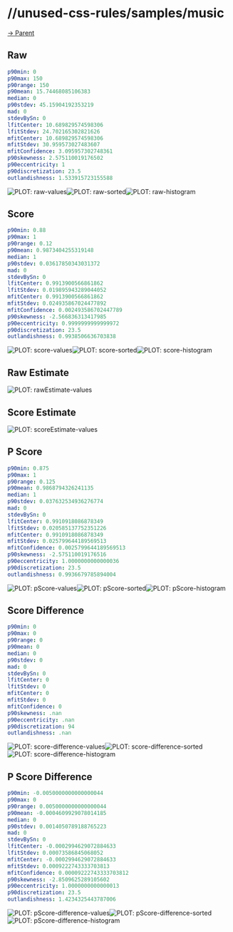 
# //unused-css-rules/samples/music

[→ Parent](../..)


## Raw


```yaml
p90min: 0
p90max: 150
p90range: 150
p90mean: 15.74468085106383
median: 0
p90stdev: 45.15904192353219
mad: 0
stdevBySn: 0
lfitCenter: 10.689829574598306
lfitStdev: 24.702165302821626
mfitCenter: 10.689829574598306
mfitStdev: 30.959573027483607
mfitConfidence: 3.095957302748361
p90skewness: 2.575110019176502
p90eccentricity: 1
p90discretization: 23.5
outlandishness: 1.533915723155588

```

![PLOT: raw-values](./raw/values.svg)![PLOT: raw-sorted](./raw/sorted.svg)![PLOT: raw-histogram](./raw/histogram.svg)
## Score


```yaml
p90min: 0.88
p90max: 1
p90range: 0.12
p90mean: 0.9873404255319148
median: 1
p90stdev: 0.03617850343031372
mad: 0
stdevBySn: 0
lfitCenter: 0.9913900566861862
lfitStdev: 0.019895943289044052
mfitCenter: 0.9913900566861862
mfitStdev: 0.024935867024477892
mfitConfidence: 0.002493586702447789
p90skewness: -2.566836313417985
p90eccentricity: 0.9999999999999972
p90discretization: 23.5
outlandishness: 0.9938506636703838

```

![PLOT: score-values](./score/values.svg)![PLOT: score-sorted](./score/sorted.svg)![PLOT: score-histogram](./score/histogram.svg)
## Raw Estimate

![PLOT: rawEstimate-values](./rawEstimate/values.svg)
## Score Estimate

![PLOT: scoreEstimate-values](./scoreEstimate/values.svg)
## P Score


```yaml
p90min: 0.875
p90max: 1
p90range: 0.125
p90mean: 0.9868794326241135
median: 1
p90stdev: 0.037632534936276774
mad: 0
stdevBySn: 0
lfitCenter: 0.9910918086878349
lfitStdev: 0.020585137752351226
mfitCenter: 0.9910918086878349
mfitStdev: 0.025799644189569513
mfitConfidence: 0.0025799644189569513
p90skewness: -2.575110019176516
p90eccentricity: 1.0000000000000036
p90discretization: 23.5
outlandishness: 0.9936679785894004

```

![PLOT: pScore-values](./pScore/values.svg)![PLOT: pScore-sorted](./pScore/sorted.svg)![PLOT: pScore-histogram](./pScore/histogram.svg)
## Score Difference


```yaml
p90min: 0
p90max: 0
p90range: 0
p90mean: 0
median: 0
p90stdev: 0
mad: 0
stdevBySn: 0
lfitCenter: 0
lfitStdev: 0
mfitCenter: 0
mfitStdev: 0
mfitConfidence: 0
p90skewness: .nan
p90eccentricity: .nan
p90discretization: 94
outlandishness: .nan

```

![PLOT: score-difference-values](./score-difference/values.svg)![PLOT: score-difference-sorted](./score-difference/sorted.svg)![PLOT: score-difference-histogram](./score-difference/histogram.svg)
## P Score Difference


```yaml
p90min: -0.0050000000000000044
p90max: 0
p90range: 0.0050000000000000044
p90mean: -0.0004609929078014185
median: 0
p90stdev: 0.0014050789188765223
mad: 0
stdevBySn: 0
lfitCenter: -0.0002994629072884633
lfitStdev: 0.00073586845068052
mfitCenter: -0.0002994629072884633
mfitStdev: 0.0009222743333703813
mfitConfidence: 0.00009222743333703812
p90skewness: -2.8509625289105602
p90eccentricity: 1.0000000000000013
p90discretization: 23.5
outlandishness: 1.4234325443787006

```

![PLOT: pScore-difference-values](./pScore-difference/values.svg)![PLOT: pScore-difference-sorted](./pScore-difference/sorted.svg)![PLOT: pScore-difference-histogram](./pScore-difference/histogram.svg)